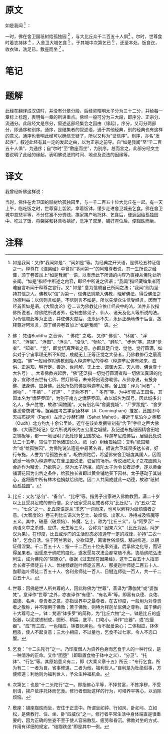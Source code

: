 # 原文
如是我闻 [^1] ：

一时，佛在舍卫国祇树给孤独园 [^2] ，与大比丘众千二百五十人俱[^3] 。尔时，世尊食时着衣持钵 [^4] ，入舍卫大城乞食 [^5] 。于其城中次第乞已 [^6] ，还至本处。饭食讫，收衣钵，洗足已，敷座而坐 [^7] 。
# 笔记

# 题解
此经在翻译成汉语时，并没有分章分段，后经梁昭明太子分为三十二分，并给每一章标上标题，表明每一章的所讲重点。佛经一般可分为三大段，即序分、正宗分、流通分。此段经文是序分，叙述这部经集会之因由（缘起）。序分，又可分两部分，即通序和别序。通序，是结集者的叙述语，通于其他经典，别的经典也有这样的意义。通序也表明此经可以确信无疑了，所以又称为“证信序”。别序，亦名“发起序”，叙述此经有其一定的发起之由，以为正宗之前导。自“如是我闻”至“千二百五十人俱”，为通序；自“尔时”至“敷座而坐”，为别序。总而言之，此部分经文主要说明了此经的缘起，表明佛说法的时间、地点及说法的因缘等。
# 译文
我曾经听佛这样说：

当时，佛住在舍卫国的祇树给孤独园里，与一千二百五十位大比丘在一起。有一天上午，临吃饭之时，世尊穿上袈裟，拿着饭钵，缓步走进舍卫城去乞食。佛在舍卫城中慈悲平等，不分贫富不分贵贱，挨家挨户地托钵、乞食后，便返回给孤独园中。吃过了饭，将袈裟和钵具收拾好，洗净了双足，铺好座位后，便跏趺而坐。
# 注释

[^1]: 如是我闻：又作“我闻如是”、“闻如是”等。为经典之开头语，是佛经五种证信之一。释尊在《涅槃经》中曾对“多闻第一”的阿难尊者说，其一生所说之经藏，须于卷首加上“如是我闻”一语，以表示此下所诵的内容乃直接从佛陀处所亲闻。“如是”指经中所述之内容，即经中所说之佛语；“我闻”指经藏编集者阿难自言听闻于释尊之言行。又“ 如是” 意为信顺自己所闻之法；“我闻”则为坚持其信之人。佛教以“信”为第一，信佛法则能入佛教，理解佛法，得受佛法之功德利益；以信则言如是，不信则言不如是，所以先使众生信受经言，因而于经首置如是语。《大智度论》卷二认为佛教徒应依止经典中的法，法并非仅指佛所说者，除佛陀所说者外，也有由佛弟子、仙人、诸天及化人等所说的法。为令信顺此等为正法，并使佛灭度后，法永远不失，永远正确地传于后世，故释尊对阿难言，须于经典卷首加上“如是我闻”一语。
[^2]: 佛： 梵语Buddha 之音译， “ 佛陀” 之略， 又作“ 佛驮”、“休屠”、“浮陀”、“浮屠”、“浮图”、“浮头”、“没驮”、“勃陀”、“馞陀”、“步他”等。意译“觉者”、“知者”、“觉”，即觉悟真理者之意。亦即具足自觉、觉他、觉行圆满，如实对于宇宙事理无所不知觉，成就无上正等正觉之大圣者，乃佛教修行之最高果位。“佛”一般用作对佛教创始人释迦牟尼的尊称（释迦牟尼佛有如来、应供、正遍知、明行足、善逝、世间解、无上士、调御大夫、天人师、佛世尊十大名号） 。大乘佛教兴起后，“佛”还泛指一切觉行圆满者和一切佛法真谛的化身，宣称过去世有七佛、然灯佛等，未来将出现弥勒佛。从佛身说，有报身佛、法身佛、应身佛。此处所指的佛是释迦牟尼佛。舍卫国：译为“闻者” 、“ 闻物” 、“ 丰德” 、“ 好道” 、“ 无物不有” 、“ 多有”等。为中印度古王国名，其国本名为“憍萨罗国”，为别于南方之憍萨罗国，故以城名为国号。因此城多出名人，多产胜物，故称“闻物国”。又有别名叫“舍婆提城”、“尸罗跋提”、“舍罗婆悉帝夜城”等。据英国考古学家康林罕（A. Cunningham）推定，此国即今天拉布提河（Rapti）左岸之沙赫玛赫（Sahet Mahet），接近于尼泊尔之奥都（Oudh）北方约九十余公里处。近年在该处发掘铭刻有“舍卫”字样之巨大佛像、《大唐西域记》卷六所说周长约五公里之城壁，及记述布施祇园精舍田地之铜板等，都一一地证明了此处即舍卫国故址。释迦牟尼成佛后，居留此处说法二十五年，较住于其他诸国长久。祇（qí）树给孤独园：又称“祇园精舍”或“给孤独园”，为佛陀说法遗迹中最著名者。据说舍卫城须多达长者，好行布施，人誉为“给孤独长者”。皈依佛陀后，希望佛来舍卫城度其国人，因而欲觅一地作为释迦牟尼在舍卫国说法、驻留的场所。传说祇陀太子之花园颇为合适作为精舍，乃欲购之，然为太子所拒。祇陀太子为令长者却步，遂以黄金铺满花园为出售之条件，给孤独长者即以黄金铺地买下园林。太子感动于其诚心，遂将园中所有林木也捐献给佛陀。因二人共同成就此一功德，故称“祇树给孤独园”。
[^3]: 比丘：又名“苾刍”、“备刍”、“比呼”等。指男子出家进入佛教教团，满二十岁以上且受具足戒的修行僧，女子出家受具足戒者称为“比丘尼”。乃“五众”之一，“七众”之一。比丘原语是从“求乞”一词而来，也可以解释为破烦恼者之意。《大智度论》卷三列比丘语义为乞士、破烦恼、出家人、净持戒及怖魔等五义。其中，破恶（破烦恼）、怖魔、乞士，称为“比丘三义”，与“阿罗汉” 一词语义中之杀贼、应供、无生等三义， 合称为“ 因果六义”（比丘为因，阿罗汉为果）。在印度，比丘或沙门的生活形态必须遵守一定的戒律，护持“三衣一钵”，乞食自活，住于阿兰若处，少欲知足，离诸世俗烦恼，精进修道，以期证得涅槃。千二百五十人：指一千二百五十位先事外道，后承佛之化导，而证得圣果者。因感恩于佛陀的度化，遂发愿每次法会都常随不离，协助佛陀弘法利生，成为佛陀的“常随众”。根据《过去现在因果经》，这千二百五十人指耶舍长者子师徒五十人、优楼频螺迦叶师徒五百人、那提迦叶师徒二百五十人、伽耶迦叶师徒二百五十人、舍利弗师徒一百人、目犍连师徒一百人，共一千二百五十人。
[^4]: 世尊：因佛是世人所共尊的人，因此称佛为“世尊”，音译为“薄伽梵”或“婆伽梵”。意译作“世尊”之外，亦直译作“有德”、“有名声”等。即富有众德、众佑、威德、名声、尊贵者之意，亦指世界中之最尊者。在古印度，一般用为对尊贵者之敬称，并不限用于佛教；若于佛教，则特为释迦牟尼佛之尊称，属于佛的十大尊号之一。钵：梵语“钵多罗”的简称，为“比丘六物”之一。钵是比丘的盛饭器，以泥或铁制成，圆形、稍扁、底平、口略小。译作“应器”，或“应量器”。“应”有三应，一色相应，钵要灰黑色，令不起爱染心；二体相应，钵体粗质，使人不起贪意；三大小相应，不过量也，乞食不过七家，令人不恣口腹。
[^5]: 乞食：“十二头陀行”之一。乃印度僧人为资养色身而乞食于人的一种行仪，是一种清净的正命。又作“团堕”（即取置食物于钵中之义）、“分卫”、“托钵”、“行乞”等。其原始意义有二，即《大乘义章十五》所云：“专行乞食。所为有二：一者为自，省事修道。二者为他，福利世人。”自利是为杜绝俗事，方便修道；利他则为福利世人，予众生种福机会。
[^6]: 次第乞：也是“十二头陀行”之一。即指佛心平等，不择贫富，不拣净秽，不受别请，挨户依序托钵而乞食。修行者借助这样的行为，可培养平等心，以消除烦恼。
[^7]: 敷座：铺座跏趺而坐，安住于正念中。所谓坐如钟、行如风、卧如弓、立如松，是佛教行、住、坐、卧“四威仪”之一。修行者平常生活中身体端直是很重要的，因为正确的坐姿不至于使人容易散乱、疲劳和昏沉。佛教对坐的方式、作用有详细的规定，“结跏趺坐”即是其中一例。